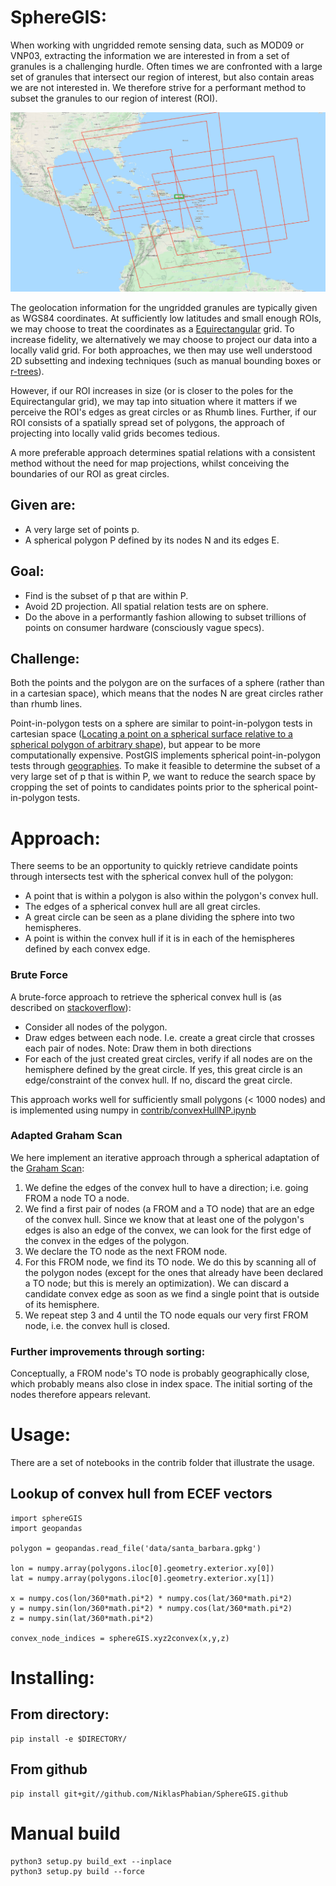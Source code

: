 # SphereGIS:

When working with ungridded remote sensing data, such as MOD09 or VNP03, extracting the information we are interested in from a set of granules is a challenging hurdle.
Often times we are confronted with a large set of granules that intersect our region of interest, but also contain areas we are not interested in. We therefore strive for a performant method to subset the granules to our region of interest (ROI). 

![Example of ROI and granule overlap](images/roi.png)


The geolocation information for the ungridded granules are typically given as WGS84 coordinates.
At sufficiently low latitudes and small enough ROIs, we may choose to treat the coordinates as a 
[Equirectangular](https://en.wikipedia.org/wiki/Equirectangular_projection) grid. 
To increase fidelity, we alternatively we may choose to project our data into a locally valid grid.
For both approaches, we then may use well understood 2D subsetting and indexing techniques (such as manual bounding boxes or [r-trees](https://en.wikipedia.org/wiki/R-tree)).

However, if our ROI increases in size (or is closer to the poles for the Equirectangular grid), we may tap into situation where it matters if we perceive the ROI's edges as great circles or as Rhumb lines.
Further, if our ROI consists of a spatially spread set of polygons, the approach of projecting into locally valid grids becomes tedious. 

A more preferable approach determines spatial relations with a consistent method without the need for map projections, whilst conceiving the boundaries of our ROI as great circles.

## Given are:

* A very large set of points p.
* A spherical polygon P defined by its nodes N and its edges E.

## Goal:
* Find is the subset of p that are within P.
* Avoid 2D projection. All spatial relation tests are on sphere. 
* Do the above in a performantly fashion allowing to subset trillions of points on consumer hardware (consciously vague specs).

## Challenge: 
Both the points and the polygon are on the surfaces of a sphere (rather than in a cartesian space), which means that the nodes N are great circles rather than rhumb lines.

Point-in-polygon tests on a sphere are similar to point-in-polygon tests in cartesian space ([Locating a point on a spherical surface relative to a spherical polygon of arbitrary shape](http://doi.org/10.1007/BF00894449)), but appear to be more computationally expensive. PostGIS implements spherical point-in-polygon tests through [geographies](https://postgis.net/workshops/postgis-intro/geography.html).
To make it feasible to determine the subset of a very large set of p that is within P, we want to reduce the search space by cropping the set of points to candidates points prior to the spherical point-in-polygon tests.


# Approach:
There seems to be an opportunity to quickly retrieve candidate points through intersects test with the spherical convex hull of the polygon:

* A point that is within a polygon is also within the polygon's convex hull.
* The edges of a spherical convex hull are all great circles. 
* A great circle can be seen as a plane dividing the sphere into two hemispheres.
* A point is within the convex hull if it is in each of the hemispheres defined by each convex edge.

### Brute Force
A brute-force approach to retrieve the spherical convex hull is (as described on [stackoverflow](https://stackoverflow.com/a/60958182)):

* Consider all nodes of the polygon.
* Draw edges between each node. I.e. create a great circle that crosses each pair of nodes. Note: Draw them in both directions
* For each of the just created great circles, verify if all nodes are on the hemisphere defined by the great circle. If yes, this great circle is an edge/constraint of the convex hull. If no, discard the great circle.

This approach works well for sufficiently small polygons (< 1000 nodes) and is implemented using numpy in [contrib/convexHullNP.ipynb](https://github.com/NiklasPhabian/SphereGIS/blob/master/contrib/convexHullNP.ipynb)

### Adapted Graham Scan 
We here implement an iterative approach through a spherical adaptation of the [Graham Scan](https://en.wikipedia.org/wiki/Graham_scan):

1. We define the edges of the convex hull to have a direction; i.e. going FROM a node TO a node. 
2. We find a first pair of nodes (a FROM and a TO node) that are an edge of the convex hull. Since we know that at least one of the polygon's edges is also an edge of the convex, we can look for the first edge of the convex in the edges of the polygon.
3. We declare the TO node as the next FROM node.
4. For this FROM node, we find its TO node. We do this by scanning all of the polygon nodes (except for the ones that already have been declared a TO node; but this is merely an optimization). We can discard a candidate convex edge as soon as we find a single point that is outside of its hemisphere.
5. We repeat step 3 and 4 until the TO node equals our very first FROM node, i.e. the convex hull is closed.

### Further improvements through sorting:
Conceptually, a FROM node's TO node is probably geographically close, which probably means also close in index space. The initial sorting of the nodes therefore appears relevant.

# Usage:
There are a set of notebooks in the contrib folder that illustrate the usage.


## Lookup of convex hull from ECEF vectors
    import sphereGIS 
    import geopandas
    
    polygon = geopandas.read_file('data/santa_barbara.gpkg')
    
    lon = numpy.array(polygons.iloc[0].geometry.exterior.xy[0])
    lat = numpy.array(polygons.iloc[0].geometry.exterior.xy[1])

    x = numpy.cos(lon/360*math.pi*2) * numpy.cos(lat/360*math.pi*2)
    y = numpy.sin(lon/360*math.pi*2) * numpy.cos(lat/360*math.pi*2)
    z = numpy.sin(lat/360*math.pi*2)
    
    convex_node_indices = sphereGIS.xyz2convex(x,y,z)


# Installing:

## From directory:

    pip install -e $DIRECTORY/

    
## From github

    pip install git+git//github.com/NiklasPhabian/SphereGIS.github

# Manual build
    
    python3 setup.py build_ext --inplace
    python3 setup.py build --force 
